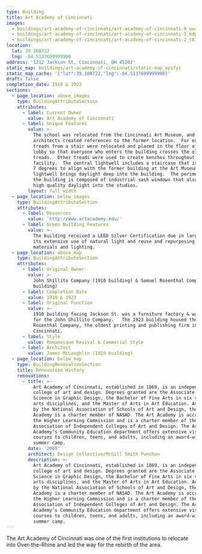 ```yaml
---
type: Building
title: Art Academy of Cincinnati
images:
  - buildings/art-academy-of-cincinnati/art-academy-of-cincinnati-0_uw4bgh
  - buildings/art-academy-of-cincinnati/art-academy-of-cincinnati-1_kdpg6g
  - buildings/art-academy-of-cincinnati/art-academy-of-cincinnati-2_t8ibjn
location:
  lat: 39.108722
  lng: -84.5137699999998
address: '1212 Jackson St, Cincinnati, OH 45202'
static_map: buildings/art-academy-of-cincinnati/static-map_opifyi
static_map_cache: '{"lat":39.108722,"lng":-84.5137699999998}'
draft: false
completion_date: 1910 & 1923
sections:
  - page_location: above_images
    type: BuildingAttributeSection
    attributes:
      - label: Current Owner
        value: Art Academy of Cincinnati
      - label: Unique Features
        value: >-
          The school was relocated from the Cincinnati Art Museum, and the
          architects created references to the former location.  For example,
          treads from a stair were relocated and placed in the floor of the
          lobby so that everyone who enters the building crosses the old stair
          treads.  Other treads were used to create benches throughout the
          facility.  The central lightwell includes a staircase that is rotated
          7 degrees to align with the former building at the Art Museum.  This
          lightwell brings daylight deep into the building.  The perimeter of
          the building is composed of industrial sash windows that also provide
          high quality daylight into the studios.
        layout: full_width
  - page_location: below_images
    type: BuildingAttributeSection
    attributes:
      - label: Resources
        value: 'http://www.artacademy.edu/'
      - label: Green Building Features
        value: >-
          The building received a LEED Silver Certification due in large part to
          its extensive use of natural light and reuse and repurposing of
          materials and lighting.
  - page_location: above_map
    type: BuildingAttributeSection
    attributes:
      - label: Original Owner
        value: >-
          John Shillito Company (1910 building) & Samuel Rosenthal Company (1923
          building)
      - label: Completion Date
        value: 1910 & 1923
      - label: Original Function
        value: >-
          1910 building facing Jackson St. was a furniture factory & warehouse
          for the John Shillito Company.   The 1923 building housed the Samuel
          Rosenthal Company, the oldest printing and publishing firm in
          Cincinnati.
      - label: Style
        value: Romanesque Revival & Commerial Style
      - label: Architect
        value: James McLaughlin (1910 building)
  - page_location: below_map
    type: BuildingRenovationSection
    title: Renovation History
    renovations:
      - title: >-
          Art Academy of Cincinnati, established in 1869, is an independent
          college of art and design. Degrees granted are the Associate of
          Science in Graphic Design, the Bachelor of Fine Arts in six visual
          arts disciplines, and the Master of Arts in Art Education. Accredited
          by the National Association of Schools of Art and Design, the Art
          Academy is a charter member of NASAD. The Art Academy is accredited by
          the Higher Learning Commission and is a charter member of the
          Association of Independent Colleges of Art and Design. The Art
          Academy’s Community Education department offers extensive visual arts
          courses to children, teens, and adults, including an award-winning
          summer camp.
        date: '2005'
        architect: Design Collective/McGill Smith Punchon
        description: >-
          Art Academy of Cincinnati, established in 1869, is an independent
          college of art and design. Degrees granted are the Associate of
          Science in Graphic Design, the Bachelor of Fine Arts in six visual
          arts disciplines, and the Master of Arts in Art Education. Accredited
          by the National Association of Schools of Art and Design, the Art
          Academy is a charter member of NASAD. The Art Academy is accredited by
          the Higher Learning Commission and is a charter member of the
          Association of Independent Colleges of Art and Design. The Art
          Academy’s Community Education department offers extensive visual arts
          courses to children, teens, and adults, including an award-winning
          summer camp.
---
```


The Art Academy of Cincinnati was one of the first institutions to relocate into Over-the-Rhine and led the way for the rebirth of the area.
